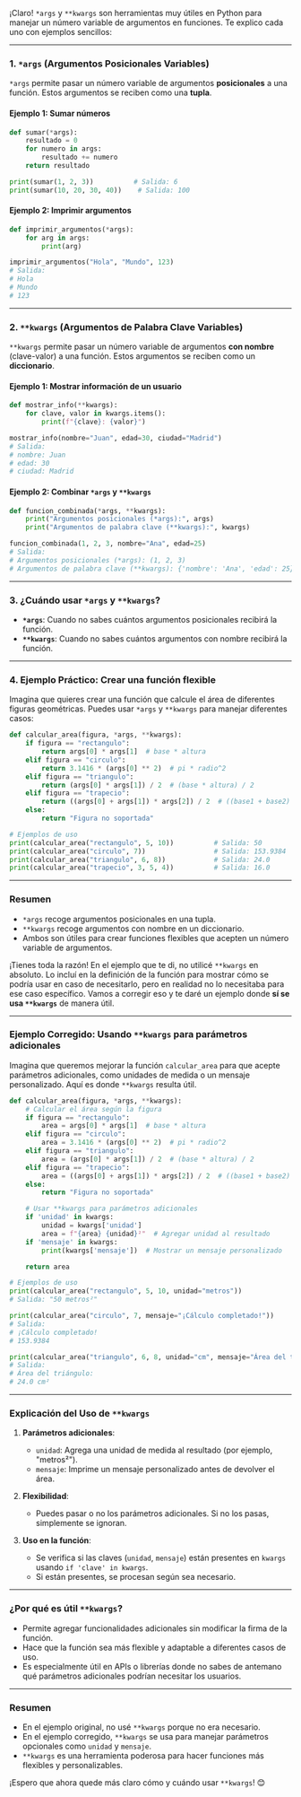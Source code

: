 ¡Claro! `*args` y `**kwargs` son herramientas muy útiles en Python para manejar un número variable de argumentos en funciones. Te explico cada uno con ejemplos sencillos:

---

### 1. **`*args` (Argumentos Posicionales Variables)**
`*args` permite pasar un número variable de argumentos **posicionales** a una función. Estos argumentos se reciben como una **tupla**.

#### Ejemplo 1: Sumar números
```python
def sumar(*args):
    resultado = 0
    for numero in args:
        resultado += numero
    return resultado

print(sumar(1, 2, 3))          # Salida: 6
print(sumar(10, 20, 30, 40))    # Salida: 100
```

#### Ejemplo 2: Imprimir argumentos
```python
def imprimir_argumentos(*args):
    for arg in args:
        print(arg)

imprimir_argumentos("Hola", "Mundo", 123)  
# Salida:
# Hola
# Mundo
# 123
```

---

### 2. **`**kwargs` (Argumentos de Palabra Clave Variables)**
`**kwargs` permite pasar un número variable de argumentos **con nombre** (clave-valor) a una función. Estos argumentos se reciben como un **diccionario**.

#### Ejemplo 1: Mostrar información de un usuario
```python
def mostrar_info(**kwargs):
    for clave, valor in kwargs.items():
        print(f"{clave}: {valor}")

mostrar_info(nombre="Juan", edad=30, ciudad="Madrid")
# Salida:
# nombre: Juan
# edad: 30
# ciudad: Madrid
```

#### Ejemplo 2: Combinar `*args` y `**kwargs`
```python
def funcion_combinada(*args, **kwargs):
    print("Argumentos posicionales (*args):", args)
    print("Argumentos de palabra clave (**kwargs):", kwargs)

funcion_combinada(1, 2, 3, nombre="Ana", edad=25)
# Salida:
# Argumentos posicionales (*args): (1, 2, 3)
# Argumentos de palabra clave (**kwargs): {'nombre': 'Ana', 'edad': 25}
```

---

### 3. **¿Cuándo usar `*args` y `**kwargs`?**
- **`*args`**: Cuando no sabes cuántos argumentos posicionales recibirá la función.
- **`**kwargs`**: Cuando no sabes cuántos argumentos con nombre recibirá la función.

---

### 4. **Ejemplo Práctico: Crear una función flexible**
Imagina que quieres crear una función que calcule el área de diferentes figuras geométricas. Puedes usar `*args` y `**kwargs` para manejar diferentes casos:

```python
def calcular_area(figura, *args, **kwargs):
    if figura == "rectangulo":
        return args[0] * args[1]  # base * altura
    elif figura == "circulo":
        return 3.1416 * (args[0] ** 2)  # pi * radio^2
    elif figura == "triangulo":
        return (args[0] * args[1]) / 2  # (base * altura) / 2
    elif figura == "trapecio":
        return ((args[0] + args[1]) * args[2]) / 2  # ((base1 + base2) * altura) / 2
    else:
        return "Figura no soportada"

# Ejemplos de uso
print(calcular_area("rectangulo", 5, 10))          # Salida: 50
print(calcular_area("circulo", 7))                 # Salida: 153.9384
print(calcular_area("triangulo", 6, 8))            # Salida: 24.0
print(calcular_area("trapecio", 3, 5, 4))          # Salida: 16.0
```

---

### Resumen
- `*args` recoge argumentos posicionales en una tupla.
- `**kwargs` recoge argumentos con nombre en un diccionario.
- Ambos son útiles para crear funciones flexibles que acepten un número variable de argumentos.

¡Tienes toda la razón! En el ejemplo que te di, no utilicé `**kwargs` en absoluto. Lo incluí en la definición de la función para mostrar cómo se podría usar en caso de necesitarlo, pero en realidad no lo necesitaba para ese caso específico. Vamos a corregir eso y te daré un ejemplo donde **sí se usa `**kwargs`** de manera útil.

---

### Ejemplo Corregido: Usando `**kwargs` para parámetros adicionales

Imagina que queremos mejorar la función `calcular_area` para que acepte parámetros adicionales, como unidades de medida o un mensaje personalizado. Aquí es donde `**kwargs` resulta útil.

```python
def calcular_area(figura, *args, **kwargs):
    # Calcular el área según la figura
    if figura == "rectangulo":
        area = args[0] * args[1]  # base * altura
    elif figura == "circulo":
        area = 3.1416 * (args[0] ** 2)  # pi * radio^2
    elif figura == "triangulo":
        area = (args[0] * args[1]) / 2  # (base * altura) / 2
    elif figura == "trapecio":
        area = ((args[0] + args[1]) * args[2]) / 2  # ((base1 + base2) * altura) / 2
    else:
        return "Figura no soportada"

    # Usar **kwargs para parámetros adicionales
    if 'unidad' in kwargs:
        unidad = kwargs['unidad']
        area = f"{area} {unidad}²"  # Agregar unidad al resultado
    if 'mensaje' in kwargs:
        print(kwargs['mensaje'])  # Mostrar un mensaje personalizado

    return area

# Ejemplos de uso
print(calcular_area("rectangulo", 5, 10, unidad="metros"))  
# Salida: "50 metros²"

print(calcular_area("circulo", 7, mensaje="¡Cálculo completado!"))  
# Salida:
# ¡Cálculo completado!
# 153.9384

print(calcular_area("triangulo", 6, 8, unidad="cm", mensaje="Área del triángulo:"))  
# Salida:
# Área del triángulo:
# 24.0 cm²
```

---

### Explicación del Uso de `**kwargs`
1. **Parámetros adicionales**:
   - `unidad`: Agrega una unidad de medida al resultado (por ejemplo, "metros²").
   - `mensaje`: Imprime un mensaje personalizado antes de devolver el área.

2. **Flexibilidad**:
   - Puedes pasar o no los parámetros adicionales. Si no los pasas, simplemente se ignoran.

3. **Uso en la función**:
   - Se verifica si las claves (`unidad`, `mensaje`) están presentes en `kwargs` usando `if 'clave' in kwargs`.
   - Si están presentes, se procesan según sea necesario.

---

### ¿Por qué es útil `**kwargs`?
- Permite agregar funcionalidades adicionales sin modificar la firma de la función.
- Hace que la función sea más flexible y adaptable a diferentes casos de uso.
- Es especialmente útil en APIs o librerías donde no sabes de antemano qué parámetros adicionales podrían necesitar los usuarios.

---

### Resumen
- En el ejemplo original, no usé `**kwargs` porque no era necesario.
- En el ejemplo corregido, `**kwargs` se usa para manejar parámetros opcionales como `unidad` y `mensaje`.
- `**kwargs` es una herramienta poderosa para hacer funciones más flexibles y personalizables.

¡Espero que ahora quede más claro cómo y cuándo usar `**kwargs`! 😊